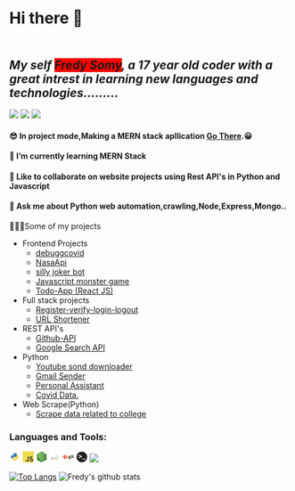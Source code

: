 # Hi there 👋
## _<br>My self <span style="background-color:red;">Fredy Somy</span>, a 17 year old coder with a great intrest in learning new languages and technologies.........</br>_
![](https://komarev.com/ghpvc/?username=fredysomy&color=010040&style=flat-square)
 [![](https://img.shields.io/badge/.-LinkedIn-Blue?style=for-the-badge&logo=linkedin)](https://www.linkedin.com/in/fredysomy/)
 [![](https://img.shields.io/badge/.-Gmail-Red?style=for-the-badge&logo=gmail)](mailto:fredysomy@gmail.com)
 #### 😎 In project mode,Making a MERN stack apllication <a href="https://github.com/fredysomy/MEN-stack-login-register"> Go There</a>.😀<br>
 #### 🌱 I’m currently learning MERN Stack<br>
 #### 👬 Like to collaborate on website projects using Rest API's in Python and Javascript<br>
 #### 💬 Ask me about Python web automation,crawling,Node,Express,Mongo..
👨🏻‍💻Some of my projects <br>
  * Frontend Projects
    * <a href="https://github.com/fredysomy/DebuggCovid">debuggcovid</a> 
    * <a href="https://github.com/fredysomy/NasaAPI">NasaApi</a>
    * <a href="https://github.com/fredysomy/Chatbot">silly joker bot</a>
    * <a href="https://github.com/fredysomy/Javascript_monster_game">Javascript monster game</a>
    * <a href="https://github.com/fredysomy/Todo-App">Todo-App (React JS)</a>
  * Full stack projects
    * <a href="https://github.com/fredysomy/Regsiter-VerifyEmail-login-logout">Register-verify-login-logout</a>
    * <a href="https://github.com/fredysomy/URLshortner">URL Shortener</a>
  * REST API's
    * <a href="https://github.com/fredysomy/Github-API">Github-API</a>
    * <a href="https://github.com/fredysomy/google-search-api">Google Search API</a>
  * Python
    * <a href="https://github.com/fredysomy/YTD-YoutubeSongDownloader">Youtube sond downloader</a>
    * <a href="https://github.com/fredysomy/GmailSender">Gmail Sender</a>
    * <a href="https://github.com/fredysomy/Personal-Assistant">Personal Assistant</a>
    * <a href="https://github.com/fredysomy/Covid19data">Covid Data.</a>
  * Web Scrape(Python)
    * <a href="https://github.com/fredysomy/web-scrape-data">Scrape data related to college</a>
      
 
 
 

### Languages and Tools: 

<code><img height="20" src="https://raw.githubusercontent.com/github/explore/80688e429a7d4ef2fca1e82350fe8e3517d3494d/topics/python/python.png"></code>
<code><img height="20" src="https://raw.githubusercontent.com/github/explore/80688e429a7d4ef2fca1e82350fe8e3517d3494d/topics/javascript/javascript.png"></code>
<code><img height="20" src="https://raw.githubusercontent.com/github/explore/80688e429a7d4ef2fca1e82350fe8e3517d3494d/topics/nodejs/nodejs.png"></code>
<code><img height="20" src="https://raw.githubusercontent.com/github/explore/80688e429a7d4ef2fca1e82350fe8e3517d3494d/topics/mysql/mysql.png"></code>
<code><img height="20" src="https://raw.githubusercontent.com/github/explore/80688e429a7d4ef2fca1e82350fe8e3517d3494d/topics/git/git.png"></code>
<code><img height="20" src="https://raw.githubusercontent.com/github/explore/80688e429a7d4ef2fca1e82350fe8e3517d3494d/topics/terminal/terminal.png"></code>
<code><img height="20" src="https://res-4.cloudinary.com/crunchbase-production/image/upload/c_lpad,h_170,w_170,f_auto,b_white,q_auto:eco/rxvvemfp4ohbn07bqaah"></code>

[![Top Langs](https://github-readme-stats.vercel.app/api/top-langs/?username=fredysomy&&show_icons=true&title_color=151515&icon_color=bb2acf&text_color=151515&bg_color=ffffff)](https://github.com/fredysomy/)
![Fredy's github stats](https://github-readme-stats.vercel.app/api?username=fredysomy&show_icons=true&hide=["issues"])
